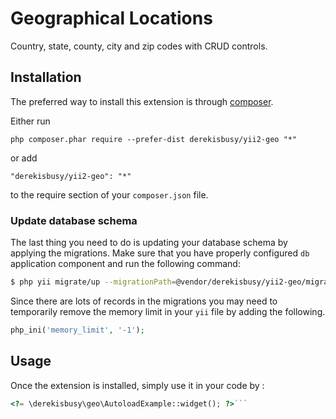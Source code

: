 Geographical Locations 
=======================
Country, state, county, city and zip codes with CRUD controls.

Installation
------------

The preferred way to install this extension is through [composer](http://getcomposer.org/download/).

Either run

```
php composer.phar require --prefer-dist derekisbusy/yii2-geo "*"
```

or add

```
"derekisbusy/yii2-geo": "*"
```

to the require section of your `composer.json` file.



### Update database schema

The last thing you need to do is updating your database schema by applying the
migrations. Make sure that you have properly configured `db` application component
and run the following command:

```bash
$ php yii migrate/up --migrationPath=@vendor/derekisbusy/yii2-geo/migrations
```

 Since there are lots of records in the migrations you may need to temporarily remove the memory limit in your `yii` file by adding the following. 

```php
php_ini('memory_limit', '-1');
```

Usage
-----

Once the extension is installed, simply use it in your code by  :

```php
<?= \derekisbusy\geo\AutoloadExample::widget(); ?>```
